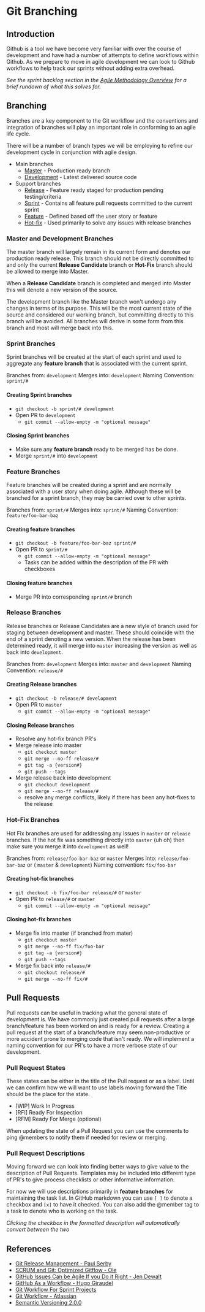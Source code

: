 # Git Branching

## Introduction
Github is a tool we have become very familiar with over the course of development and have had a number of attempts to define workflows within Github. As we prepare to move in agile development we can look to Github workflows to help track our sprints without adding extra overhead.

*See the sprint backlog section in the [Agile Methodology Overview](/1.0.0/git/branching) for a brief rundown of what this solves for.*

## Branching
Branches are a key component to the Git workflow and the conventions and integration of branches will play an important role in conforming to an agile life cycle.

There will be a number of branch types we will be employing to refine our development cycle in conjunction with agile design.

- Main branches
  - [Master](#master-and-development-branches) - Production ready branch
  - [Development](#master-and-development-branches) - Latest delivered source code
- Support branches
  - [Release](#release-branches) - Feature ready staged for production pending testing/criteria
  - [Sprint](#sprint-branches) - Contains all feature pull requests committed to the current sprint
  - [Feature](#feature-branches) - Defined based off the user story or feature
  - [Hot-fix](#hot-fix-branches) - Used primarily to solve any issues with release branches

### Master and Development Branches
The master branch will largely remain in its current form and denotes our production ready release. This branch should not be directly committed to and only the current **Release Candidate** branch or **Hot-Fix** branch should be allowed to merge into Master.

When a **Release Candidate** branch is completed and merged into Master this will denote a new version of the source.

The development branch like the Master branch won't undergo any changes in terms of its purpose. This will be the most current state of the source and considered our working branch, but committing directly to this branch will be avoided. All branches will derive in some form from this branch and most will merge back into this.

### Sprint Branches
Sprint branches will be created at the start of each sprint and used to aggregate any **feature branch** that is associated with the current sprint.

Branches from: `development`
Merges into: `development`
Naming Convention: `sprint/#` 

#### Creating Sprint branches
- `git checkout -b sprint/# development`
- Open PR to `development `
  -  `git commit --allow-empty -m "optional message"`

#### Closing Sprint branches
- Make sure any **feature branch** ready to be merged has be done.
- Merge `sprint/#` into `development`

### Feature Branches
Feature branches will be created during a sprint and are normally associated with a user story when doing agile. Although these will be branched for a sprint branch, they may be carried over to other sprints.

Branches from: `sprint/#`
Merges into: `sprint/#`
Naming Convention: `feature/foo-bar-baz`

#### Creating feature branches
- `git checkout -b feature/foo-bar-baz sprint/#`
- Open PR to `sprint/# `
  -  `git commit --allow-empty -m "optional message"`
  - Tasks can be added within the description of the PR with checkboxes

#### Closing feature branches
- Merge PR into corresponding `sprint/#` branch

### Release Branches
Release branches or Release Candidates are a new style of branch used for staging between development and master. These should coincide with the end of a sprint denoting a new version. When the release has been determined ready, it will merge into `master` increasing the version as well as back into `development`.

Branches from: `development`
Merges into: `master` and `development`
Naming Convention: `release/#` 

#### Creating Release branches
- `git checkout -b release/# development`
- Open PR to `master`
  -  `git commit --allow-empty -m "optional message"`

#### Closing Release branches
- Resolve any hot-fix branch PR's
- Merge release into master
  - `git checkout master`
  - `git merge --no-ff release/#`
  - `git tag -a {version#}`
  - `git push --tags`
- Merge release back into development
  - `git checkout development`
  - `git merge --no-ff release/#`
  - resolve any merge conflicts, likely if there has been any hot-fixes to the release

### Hot-Fix Branches
Hot Fix branches are used for addressing any issues in `master` or `release` branches. If the hot fix was something directly into `master` (uh oh) then make sure you merge it into `development` as well!

Branches from: `release/foo-bar-baz` or `master`
Merges into: `release/foo-bar-baz` or ( `master` & `development`)
Naming convention: `fix/foo-bar`

#### Creating hot-fix branches
- `git checkout -b fix/foo-bar release/#` or `master`
- Open PR to `release/#` or `master`
  -  `git commit --allow-empty -m "optional message"`

#### Closing hot-fix branches
- Merge fix into master (if branched from mater)
  - `git checkout master`
  - `git merge --no-ff fix/foo-bar`
  - `git tag -a {version#}`
  - `git push --tags`
- Merge fix back into `release/#`
  - `git checkout release/#`
  - `git merge --no-ff fix/#`

## Pull Requests
Pull requests can be useful in tracking what the general state of development is. We have commonly just created pull requests after a large branch/feature has been worked on and is ready for a review. Creating a pull request at the start of a branch/feature may seem non-productive or more accident prone to merging code that isn't ready. We will implement a naming convention for our PR's to have a more verbose state of our development.

### Pull Request States
These states can be either in the title of the Pull request or as a label. Until we can confirm how we will want to use labels moving forward the Title should be the place for the state.

- [WIP] Work In Progress
- [RFI] Ready For Inspection
- [RFM] Ready For Merge (optional)

When updating the state of a Pull Request you can use the comments to ping @members to notify them if needed for review or merging.

### Pull Request Descriptions
Moving forward we can look into finding better ways to give value to the description of Pull Requests. Templates may be included into different type of PR's to give process checklists or other informative information.

For now we will use descriptions primarily in **feature branches** for maintaining the task list. In GitHub markdown you can use `[ ]` to denote a checkbox and `[x]` to have it checked. You can also add the @member tag to a task to denote who is working on the task.

_Clicking the checkbox in the formatted description will automatically convert between the two_ 



## References
- [Git Release Management - Paul Serby](http://www.clock.co.uk/blog/release-management-with-gitflow-the-clock-way)
- [SCRUM and Git: Optimized Gitflow - Ole](http://dotnet.work/2015/03/scrum-and-git-optimized-gitflow-with-a-lot-of-fancy-colors/)
- [GitHub Issues Can be Agile If you Do it Right - Jen Dewalt](https://zube.io/blog/agile-project-management-workflow-for-github-issues/)
- [GitHub As a Workflow - Hugo Giraudel](http://hugogiraudel.com/2015/08/13/github-as-a-workflow/)
- [Git Workflow For Sprint Projects](https://maltronic.io/2015/06/10/git-workflow-for-sprint-projects/)
- [Git Workflow - Atlassian](https://www.atlassian.com/git/tutorials/comparing-workflows/gitflow-workflow/)
- [Semantic Versioning 2.0.0](http://semver.org/)